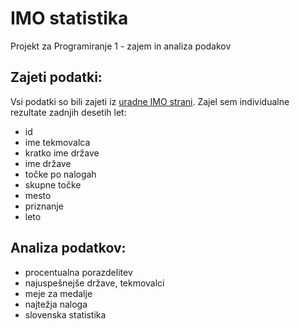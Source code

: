 # IMO statistika

Projekt za Programiranje 1 - zajem in analiza podakov

## Zajeti podatki:

Vsi podatki so bili zajeti iz [uradne IMO strani](http://www.imo-official.org). Zajel sem individualne rezultate zadnjih desetih let:
- id 
- ime tekmovalca
- kratko ime države
- ime države
- točke po nalogah
- skupne točke
- mesto
- priznanje
- leto

## Analiza podatkov:
- procentualna porazdelitev
- najuspešnejše države, tekmovalci
- meje za medalje
- najtežja naloga
- slovenska statistika

